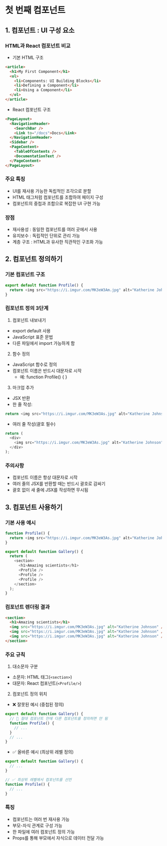 # 첫 번째 컴포넌트

## 1. 컴포넌트 : UI 구성 요소

### HTML과 React 컴포넌트 비교

- 기본 HTML 구조

```html
<article>
  <h1>My First Component</h1>
  <ol>
    <li>Components: UI Building Blocks</li>
    <li>Defining a Component</li>
    <li>Using a Component</li>
  </ol>
</article>
```

- React 컴포넌트 구조

```html
<PageLayout>
  <NavigationHeader>
    <SearchBar />
    <Link to="/docs">Docs</Link>
  </NavigationHeader>
  <Sidebar />
  <PageContent>
    <TableOfContents />
    <DocumentationText />
  </PageContent>
</PageLayout>
```

### 주요 특징

- UI를 재사용 가능한 독립적인 조각으로 분할
- HTML 태그처럼 컴포넌트를 조합하여 페이지 구성
- 컴포넌트의 중첩과 조합으로 복잡한 UI 구현 가능

### 장점

- 재사용성 : 동일한 컴포넌트를 여러 곳에서 사용
- 유지보수 : 독립적인 단위로 관리 가능
- 계층 구조 : HTML과 유사한 직관적인 구조화 가능

## 2. 컴포넌트 정의하기

### 기본 컴포넌트 구조

```js
export default function Profile() {
  return <img src="https://i.imgur.com/MK3eW3Am.jpg" alt="Katherine Johnson" />;
}
```

### 컴포넌트 정의 3단계

1. 컴포넌트 내보내기

- export default 사용
- JavaScript 표준 문법
- 다른 파일에서 import 가능하게 함

2. 함수 정의

- JavaScript 함수로 정의
- 컴포넌트 이름은 반드시 대문자로 시작
  - 예: function Profile() { }

3. 마크업 추가

- JSX 반환
- 한 줄 작성:

```js
return <img src="https://i.imgur.com/MK3eW3As.jpg" alt="Katherine Johnson" />;
```

- 여러 줄 작성(괄호 필수)

```js
return (
  <div>
    <img src="https://i.imgur.com/MK3eW3As.jpg" alt="Katherine Johnson" />
  </div>
);
```

### 주의사항

- 컴포넌트 이름은 항상 대문자로 시작
- 여러 줄의 JSX를 반환할 때는 반드시 괄호로 감싸기
- 괄호 없이 새 줄에 JSX를 작성하면 무시됨

## 3. 컴포넌트 사용하기

### 기본 사용 예시

```js
function Profile() {
  return <img src="https://i.imgur.com/MK3eW3As.jpg" alt="Katherine Johnson" />;
}

export default function Gallery() {
  return (
    <section>
      <h1>Amazing scientists</h1>
      <Profile />
      <Profile />
      <Profile />
    </section>
  );
}
```

### 컴포넌트 렌더링 결과

```html
<section>
  <h1>Amazing scientists</h1>
  <img src="https://i.imgur.com/MK3eW3As.jpg" alt="Katherine Johnson" />
  <img src="https://i.imgur.com/MK3eW3As.jpg" alt="Katherine Johnson" />
  <img src="https://i.imgur.com/MK3eW3As.jpg" alt="Katherine Johnson" />
</section>
```

### 주요 규칙

1. 대소문자 구분

- 소문자: HTML 태그(`<section>`)
- 대문자: React 컴포넌트(`<Profile/>`)

2. 컴포넌트 정의 위치

- ❌ 잘못된 예시 (중첩된 정의)

```js
export default function Gallery() {
  // 🔴 절대 컴포넌트 안에 다른 컴포넌트를 정의하면 안 됨
  function Profile() {
    // ...
  }
  // ...
}
```

- ✅ 올바른 예시 (최상위 레벨 정의)

```js
export default function Gallery() {
  // ...
}

// ✅ 최상위 레벨에서 컴포넌트를 선언
function Profile() {
  // ...
}
```

### 특징

- 컴포넌트는 여러 번 재사용 가능
- 부모-자식 관계로 구성 가능
- 한 파일에 여러 컴포넌트 정의 가능
- Props를 통해 부모에서 자식으로 데이터 전달 가능
